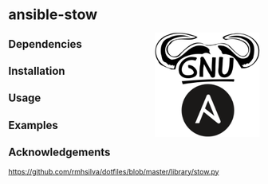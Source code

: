 # ansible-stow

<img src="docs/logo.png" height="210px" align="right"/>

## Dependencies

## Installation

## Usage

## Examples

## Acknowledgements

https://github.com/rmhsilva/dotfiles/blob/master/library/stow.py

